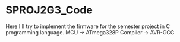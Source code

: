 # SPROJ2G3_Code
Here I'll try to implement the firmware for the semester project in C programming language.
MCU -> ATmega328P
Compiler -> AVR-GCC
